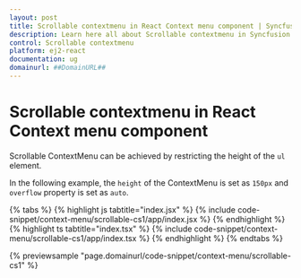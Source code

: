 ```yaml
---
layout: post
title: Scrollable contextmenu in React Context menu component | Syncfusion
description: Learn here all about Scrollable contextmenu in Syncfusion React Context menu component of Syncfusion Essential JS 2 and more.
control: Scrollable contextmenu 
platform: ej2-react
documentation: ug
domainurl: ##DomainURL##
---
```


# Scrollable contextmenu in React Context menu component

Scrollable ContextMenu can be achieved by restricting the height of the `ul` element.

In the following example, the `height` of the ContextMenu is set as `150px` and `overflow` property is set as `auto`.

{% tabs %}
{% highlight js tabtitle="index.jsx" %}
{% include code-snippet/context-menu/scrollable-cs1/app/index.jsx %}
{% endhighlight %}
{% highlight ts tabtitle="index.tsx" %}
{% include code-snippet/context-menu/scrollable-cs1/app/index.tsx %}
{% endhighlight %}
{% endtabs %}

 {% previewsample "page.domainurl/code-snippet/context-menu/scrollable-cs1" %}
